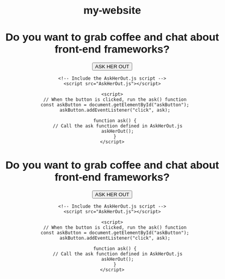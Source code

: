 # my-website<!DOCTYPE html>
<html>
  <head>
    <title>Ask Her Out - Front End Frameworks Edition</title>
    <style>
      body {
        font-family: Arial, sans-serif;
        max-width: 600px;
        margin: auto;
        padding: 2rem;
        text-align: center;
      }
    </style>
  </head>
  <body>
    <h1>Do you want to grab coffee and chat about front-end frameworks?</h1>
    <button id="askButton">ASK HER OUT</button>

    <!-- Include the AskHerOut.js script -->
    <script src="AskHerOut.js"></script>

    <script>
      // When the button is clicked, run the ask() function
      const askButton = document.getElementById("askButton");
      askButton.addEventListener("click", ask);

      function ask() {
        // Call the ask function defined in AskHerOut.js
        askHerOut();
      }
    </script>
  </body>
</html>
<!DOCTYPE html>
<html>
  <head>
    <title>Ask Her Out - Front End Frameworks Edition</title>
    <style>
      body {
        font-family: Arial, sans-serif;
        max-width: 600px;
        margin: auto;
        padding: 2rem;
        text-align: center;
      }
    </style>
  </head>
  <body>
    <h1>Do you want to grab coffee and chat about front-end frameworks?</h1>
    <button id="askButton">ASK HER OUT</button>

    <!-- Include the AskHerOut.js script -->
    <script src="AskHerOut.js"></script>

    <script>
      // When the button is clicked, run the ask() function
      const askButton = document.getElementById("askButton");
      askButton.addEventListener("click", ask);

      function ask() {
        // Call the ask function defined in AskHerOut.js
        askHerOut();
      }
    </script>
  </body>
</html>
